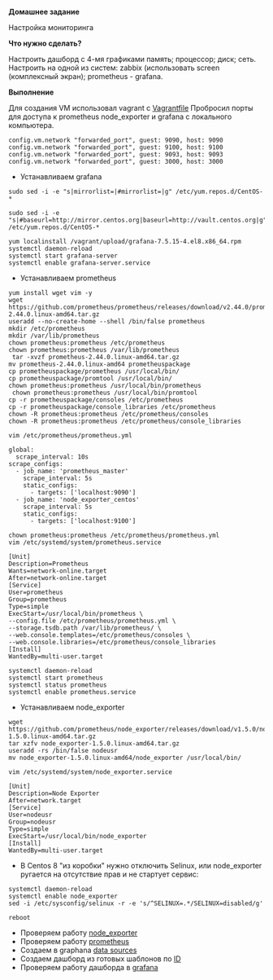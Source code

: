 **Домашнее задание**

Настройка мониторинга

**Что нужно сделать?**

Настроить дашборд с 4-мя графиками
память;
процессор;
диск;
сеть.
Настроить на одной из систем:
zabbix (использовать screen (комплексный экран);
prometheus - grafana.

**Выполнение**

Для создания VM использовал vagrant с [Vagrantfile](https://github.com/hellolightSP/otus_hw14/blob/main/Vagrantfile)
Пробросил порты для доступа к prometheus node_exporter и grafana с локального компьютера.
```
config.vm.network "forwarded_port", guest: 9090, host: 9090
config.vm.network "forwarded_port", guest: 9100, host: 9100
config.vm.network "forwarded_port", guest: 9093, host: 9093
config.vm.network "forwarded_port", guest: 3000, host: 3000
```

- Устанавливаем grafana
```
sudo sed -i -e "s|mirrorlist=|#mirrorlist=|g" /etc/yum.repos.d/CentOS-*

sudo sed -i -e "s|#baseurl=http://mirror.centos.org|baseurl=http://vault.centos.org|g" /etc/yum.repos.d/CentOS-*

yum localinstall /vagrant/upload/grafana-7.5.15-4.el8.x86_64.rpm 
systemctl daemon-reload
systemctl start grafana-server
systemctl enable grafana-server.service 
```

- Устанавливаем prometheus

```
yum install wget vim -y
wget https://github.com/prometheus/prometheus/releases/download/v2.44.0/prometheus-2.44.0.linux-amd64.tar.gz
useradd --no-create-home --shell /bin/false prometheus
mkdir /etc/prometheus
mkdir /var/lib/prometheus
chown prometheus:prometheus /etc/prometheus
chown prometheus:prometheus /var/lib/prometheus
 tar -xvzf prometheus-2.44.0.linux-amd64.tar.gz 
mv prometheus-2.44.0.linux-amd64 prometheuspackage
cp prometheuspackage/prometheus /usr/local/bin/
cp prometheuspackage/promtool /usr/local/bin/
chown prometheus:prometheus /usr/local/bin/prometheus
 chown prometheus:prometheus /usr/local/bin/promtool
cp -r prometheuspackage/consoles /etc/prometheus
cp -r prometheuspackage/console_libraries /etc/prometheus
chown -R prometheus:prometheus /etc/prometheus/consoles
chown -R prometheus:prometheus /etc/prometheus/console_libraries
```
```
vim /etc/prometheus/prometheus.yml
```
```
global:
  scrape_interval: 10s
scrape_configs:
  - job_name: 'prometheus_master'
    scrape_interval: 5s
    static_configs:
      - targets: ['localhost:9090']
  - job_name: 'node_exporter_centos'
    scrape_interval: 5s
    static_configs:
      - targets: ['localhost:9100']
```
```
chown prometheus:prometheus /etc/prometheus/prometheus.yml
vim /etc/systemd/system/prometheus.service
```
```
[Unit]
Description=Prometheus
Wants=network-online.target
After=network-online.target
[Service]
User=prometheus
Group=prometheus
Type=simple
ExecStart=/usr/local/bin/prometheus \
--config.file /etc/prometheus/prometheus.yml \
--storage.tsdb.path /var/lib/prometheus/ \
--web.console.templates=/etc/prometheus/consoles \
--web.console.libraries=/etc/prometheus/console_libraries
[Install]
WantedBy=multi-user.target
```
```
systemctl daemon-reload
systemctl start prometheus
systemctl status prometheus
systemctl enable prometheus.service 
```

- Устанавливаем node_exporter

```
wget https://github.com/prometheus/node_exporter/releases/download/v1.5.0/node_exporter-1.5.0.linux-amd64.tar.gz
tar xzfv node_exporter-1.5.0.linux-amd64.tar.gz
useradd -rs /bin/false nodeusr
mv node_exporter-1.5.0.linux-amd64/node_exporter /usr/local/bin/
```
```
vim /etc/systemd/system/node_exporter.service
```
```
[Unit]
Description=Node Exporter
After=network.target
[Service]
User=nodeusr
Group=nodeusr
Type=simple
ExecStart=/usr/local/bin/node_exporter
[Install]
WantedBy=multi-user.target
```
- В Centos 8 "из коробки" нужно отключить Selinux, или  node_exporter ругается на отсутствие прав и не стартует сервис:

```
systemctl daemon-reload
systemctl enable node_exporter
sed -i /etc/sysconfig/selinux -r -e 's/^SELINUX=.*/SELINUX=disabled/g'

reboot 
```
- Проверяем работу [node_exporter](https://github.com/hellolightSP/otus_hw14/blob/main/Screenshot%20from%202023-05-24%2017-18-55.png)
- Проверяем работу [prometheus](https://github.com/hellolightSP/otus_hw14/blob/main/Screenshot%20from%202023-05-24%2017-19-29.png)
- Создаем в graphana [data sources](https://github.com/hellolightSP/otus_hw14/blob/main/Screenshot%20from%202023-05-24%2018-52-00.png)
- Создаем дашборд из готовых шаблонов по [ID](https://github.com/hellolightSP/otus_hw14/blob/main/Screenshot%20from%202023-05-24%2018-52-19.png)
- Проверяем работу дашборда в [grafana](https://github.com/hellolightSP/otus_hw14/blob/main/Screenshot%20from%202023-05-24%2017-55-21.png)
